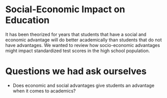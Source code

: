 # Social-Economic Impact on Education
It has been theorized for years that students that have a social and economic advantage will do better academically than students that do not have advantages.
We wanted to review how socio-economic advantages might impact standardized test scores in the high school population.
# Questions we had ask ourselves
- Does economic and social advantages give students an advantage when it comes to academics?
